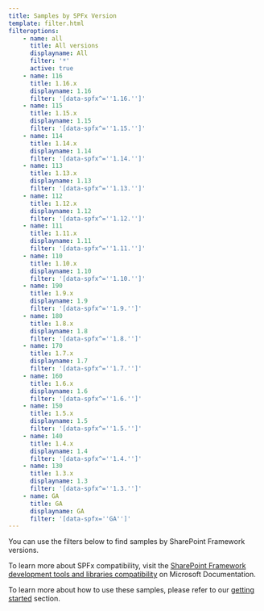 ```yaml
---
title: Samples by SPFx Version
template: filter.html
filteroptions:
    - name: all
      title: All versions
      displayname: All
      filter: '*'
      active: true
    - name: 116
      title: 1.16.x
      displayname: 1.16
      filter: '[data-spfx^=''1.16.'']'
    - name: 115
      title: 1.15.x
      displayname: 1.15
      filter: '[data-spfx^=''1.15.'']'
    - name: 114
      title: 1.14.x
      displayname: 1.14
      filter: '[data-spfx^=''1.14.'']'
    - name: 113
      title: 1.13.x
      displayname: 1.13
      filter: '[data-spfx^=''1.13.'']'
    - name: 112
      title: 1.12.x
      displayname: 1.12
      filter: '[data-spfx^=''1.12.'']'
    - name: 111
      title: 1.11.x
      displayname: 1.11
      filter: '[data-spfx^=''1.11.'']'
    - name: 110
      title: 1.10.x
      displayname: 1.10
      filter: '[data-spfx^=''1.10.'']'
    - name: 190
      title: 1.9.x
      displayname: 1.9
      filter: '[data-spfx^=''1.9.'']'
    - name: 180
      title: 1.8.x
      displayname: 1.8
      filter: '[data-spfx^=''1.8.'']'
    - name: 170
      title: 1.7.x
      displayname: 1.7
      filter: '[data-spfx^=''1.7.'']'
    - name: 160
      title: 1.6.x
      displayname: 1.6
      filter: '[data-spfx^=''1.6.'']'
    - name: 150
      title: 1.5.x
      displayname: 1.5
      filter: '[data-spfx^=''1.5.'']'
    - name: 140
      title: 1.4.x
      displayname: 1.4
      filter: '[data-spfx^=''1.4.'']'
    - name: 130
      title: 1.3.x
      displayname: 1.3
      filter: '[data-spfx^=''1.3.'']'
    - name: GA
      title: GA
      displayname: GA
      filter: '[data-spfx=''GA'']'
---
```


You can use the filters below to find samples by SharePoint Framework versions.

To learn more about SPFx compatibility, visit the [SharePoint Framework development tools and libraries compatibility](https://docs.microsoft.com/sharepoint/dev/spfx/compatibility) on Microsoft Documentation.

To learn more about how to use these samples, please refer to our [getting started](../gettingstarted/index.md) section.
